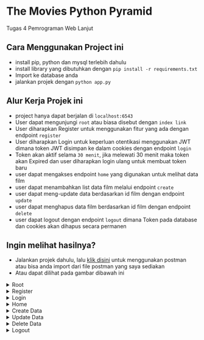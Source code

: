 # The Movies Python Pyramid
Tugas 4  Pemrograman Web Lanjut

## Cara Menggunakan Project ini
- install pip, python dan mysql terlebih dahulu
- install library yang dibutuhkan dengan `pip install -r requirements.txt`
- Import ke database anda
- jalankan projek dengan `python app.py`

## Alur Kerja Projek ini
- project hanya dapat berjalan di `localhost:6543`
- User dapat mengunjungi `root` atau biasa disebut dengan `index link`
- User diharapkan Register untuk menggunakan fitur yang ada dengan endpoint `register`
- User diharapkan Login untuk keperluan otentikasi menggunakan JWT dimana token JWT disimpan ke dalam cookies dengan endpoint `login`
- Token akan aktif selama `30 menit`, jika melewati 30 menit maka token akan Expired dan user diharapkan login ulang untuk membuat token baru
- user dapat mengakses endpoint `home` yang digunakan untuk melihat data film
- user dapat menambahkan list data film melalui endpoint `create`
- user dapat meng-update data berdasarkan id film dengan endpoint `update`
- user dapat menghapus data film berdasarkan id film dengan endpoint `delete`
- user dapat logout dengan endpoint `logout` dimana Token pada database dan cookies akan dihapus secara permanen

## Ingin melihat hasilnya?
- Jalankan projek dahulu, lalu
[klik disini](https://www.postman.com/lunar-comet-757420/workspace/pwl-tugas-4/collection/30672519-de1b6f3a-45d6-4eea-a315-b69d810a6ae7?action=share&creator=30672519) untuk menggunakan postman atau bisa anda import dari file postman yang saya sediakan
- Atau dapat dilihat pada gambar dibawah ini

<details>
<summary>Root</summary>
Menggunakan method get tanpa form data, untuk mengecek apakah server dan API berjalan

![Root](integration/Root.png)

</details>

<details>
<summary>Register</summary>
Menggunakan method post dengan form data username dan password

![Register](integration/Register.png)

</details>

<details>
<summary>Login</summary>
Menggunakan method post dengan form data username dan password dan diberikan respon data berupa token untuk autentikasi JWT

![Login](integration/Login.png)

</details>

<details>
<summary>Home</summary>
Menggunakan method get tanpa form data dan menghasilkan data list movie yang sudah pernah di input oleh user

![Home](integration/Home.png)

</details>

<details>
<summary>Create Data</summary>
Menggunakan method post dengan form data judul, genre, tahun(int), director

![Create](integration/Create.png)

</details>

<details>
<summary>Update Data</summary>
Menggunakan method put dengan form data id, judul, genre, tahun(int), director

![Update](integration/Update.png)

</details>

<details>
<summary>Delete Data</summary>
Menggunakan method delete dengan form data id

![Delete](integration/Delete.png)

</details>

<details>
<summary>Logout</summary>
Menggunakan method delete tanpa form data

![Logout](integration/Logout.png)

</details>
